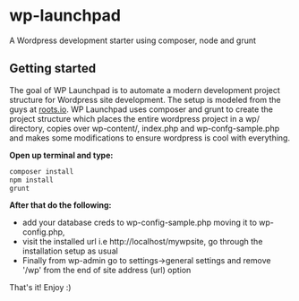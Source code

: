 wp-launchpad
============

A Wordpress development starter using composer, node and grunt

## Getting started

The goal of WP Launchpad is to automate a modern development project structure for Wordpress site development. The setup is modeled from the guys at [roots.io](http://roots.io/using-composer-with-wordpress/). WP Launchpad uses composer and grunt to create the project structure which places the entire wordpress project in a wp/ directory, copies over wp-content/, index.php and wp-confg-sample.php and makes some modifications to ensure wordpress is cool with everything.

__Open up terminal and type:__

```bash
composer install
npm install
grunt
```

__After that do the following:__
 - add your database creds to wp-config-sample.php moving it to wp-config.php, 
 - visit the installed url i.e http://localhost/mywpsite, go through the installation setup as usual
 - Finally from wp-admin go to settings->general settings and remove '/wp' from the end of site address (url) option

That's it! Enjoy :)

